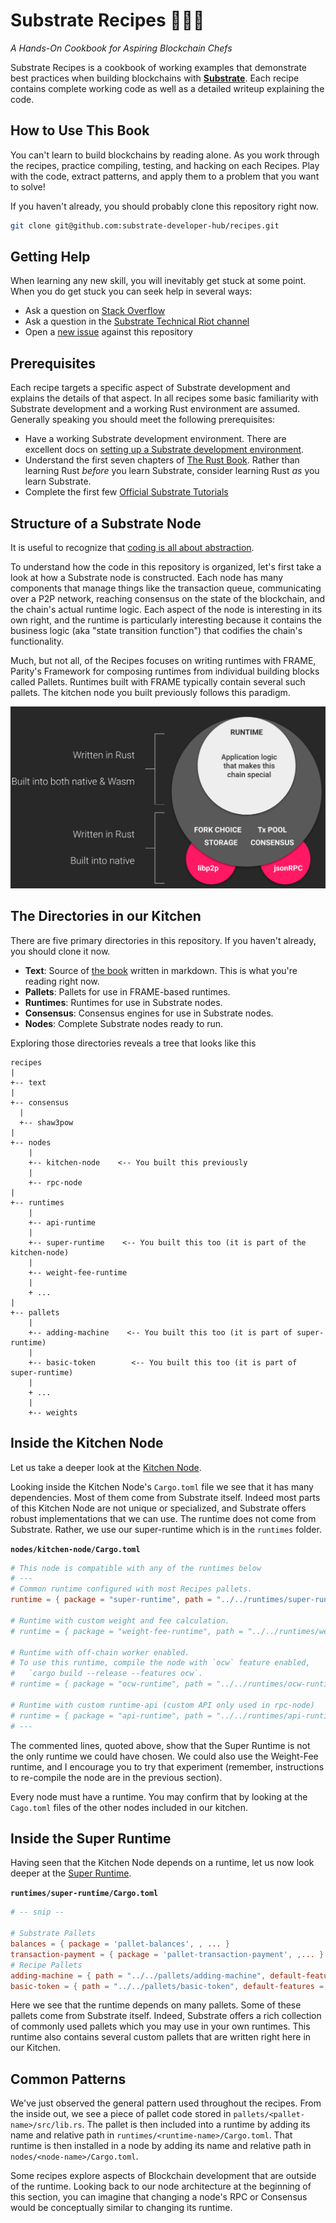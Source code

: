 # Substrate Recipes 🍴😋🍴

_A Hands-On Cookbook for Aspiring Blockchain Chefs_

Substrate Recipes is a cookbook of working examples that demonstrate best practices when building
blockchains with **[Substrate](https://substrate.dev)**. Each recipe contains
complete working code as well as a detailed writeup explaining the code.

## How to Use This Book

You can't learn to build blockchains by reading alone. As you work through the recipes, practice compiling, testing, and hacking on each Recipes. Play with
the code, extract patterns, and apply them to a problem that you want to solve!

If you haven't already, you should probably clone this repository right now.
```bash
git clone git@github.com:substrate-developer-hub/recipes.git
```

## Getting Help

When learning any new skill, you will inevitably get stuck at some point. When you do get stuck you
can seek help in several ways:

-   Ask a question on [Stack Overflow](https://stackoverflow.com/questions/tagged/substrate)
-   Ask a question in the
    [Substrate Technical Riot channel](https://riot.im/app/#/room/#substrate-technical:matrix.org)
-   Open a [new issue](https://github.com/substrate-developer-hub/recipes/issues/new) against this
    repository

## Prerequisites

Each recipe targets a specific aspect of Substrate development and explains the details of that aspect. In all recipes some basic familiarity with Substrate development and a working Rust environment are assumed. Generally speaking you should meet the following prerequisites:

- Have a working Substrate development environment. There are excellent docs on [setting up a Substrate development environment](https://substrate.dev/docs/en/knowledgebase/getting-started/).
- Understand the first seven chapters of [The Rust Book](https://doc.rust-lang.org/book/index.html). Rather than learning Rust _before_ you learn Substrate, consider learning Rust _as_
you learn Substrate.
- Complete the first few [Official Substrate Tutorials](https://substrate.dev/en/tutorials)

## Structure of a Substrate Node

It is useful to recognize that
[coding is all about abstraction](https://youtu.be/05H4YsyPA-U?t=1789).

To understand how the code in this repository is organized, let's first take a look at how a
Substrate node is constructed. Each node has many components that manage things like the transaction
queue, communicating over a P2P network, reaching consensus on the state of the blockchain, and the
chain's actual runtime logic. Each aspect of the node is interesting in its own right, and the
runtime is particularly interesting because it contains the business logic (aka "state transition
function") that codifies the chain's functionality.

Much, but not all, of the Recipes focuses on writing runtimes with FRAME, Parity's Framework for
composing runtimes from individual building blocks called Pallets. Runtimes built with FRAME
typically contain several such pallets. The kitchen node you built previously follows this paradigm.

![Substrate Architecture Diagram](img/substrate-architecture.png)

## The Directories in our Kitchen

There are five primary directories in this repository. If you haven't already, you should clone it now.

-   **Text**: Source of [the book](https://substrate.dev/recipes) written in markdown. This is what
    you're reading right now.
-   **Pallets**: Pallets for use in FRAME-based runtimes.
-   **Runtimes**: Runtimes for use in Substrate nodes.
-   **Consensus**: Consensus engines for use in Substrate nodes.
-   **Nodes**: Complete Substrate nodes ready to run.

Exploring those directories reveals a tree that looks like this

```
recipes
|
+-- text
|
+-- consensus
  |
  +-- shaw3pow
|
+-- nodes
	|
	+-- kitchen-node    <-- You built this previously
	|
	+-- rpc-node
|
+-- runtimes
	|
	+-- api-runtime
	|
	+-- super-runtime    <-- You built this too (it is part of the kitchen-node)
	|
	+-- weight-fee-runtime
	|
	+ ...
|
+-- pallets
	|
	+-- adding-machine    <-- You built this too (it is part of super-runtime)
	|
	+-- basic-token        <-- You built this too (it is part of super-runtime)
	|
	+ ...
	|
	+-- weights
```

## Inside the Kitchen Node

Let us take a deeper look at the
[Kitchen Node](https://github.com/substrate-developer-hub/recipes/tree/master/nodes/kitchen-node).

Looking inside the Kitchen Node's `Cargo.toml` file we see that it has many dependencies. Most of
them come from Substrate itself. Indeed most parts of this Kitchen Node are not unique or
specialized, and Substrate offers robust implementations that we can use. The runtime does not come
from Substrate. Rather, we use our super-runtime which is in the `runtimes` folder.

**`nodes/kitchen-node/Cargo.toml`**

```TOML
# This node is compatible with any of the runtimes below
# ---
# Common runtime configured with most Recipes pallets.
runtime = { package = "super-runtime", path = "../../runtimes/super-runtime" }

# Runtime with custom weight and fee calculation.
# runtime = { package = "weight-fee-runtime", path = "../../runtimes/weight-fee-runtime"}

# Runtime with off-chain worker enabled.
# To use this runtime, compile the node with `ocw` feature enabled,
#   `cargo build --release --features ocw`.
# runtime = { package = "ocw-runtime", path = "../../runtimes/ocw-runtime" }

# Runtime with custom runtime-api (custom API only used in rpc-node)
# runtime = { package = "api-runtime", path = "../../runtimes/api-runtime" }
# ---
```

The commented lines, quoted above, show that the Super Runtime is not the only runtime we could have
chosen. We could also use the Weight-Fee runtime, and I encourage you to try that experiment
(remember, instructions to re-compile the node are in the previous section).

Every node must have a runtime. You may confirm that by looking at the `Cago.toml` files of the
other nodes included in our kitchen.

## Inside the Super Runtime

Having seen that the Kitchen Node depends on a runtime, let us now look deeper at the
[Super Runtime](https://github.com/substrate-developer-hub/recipes/tree/master/runtimes/super-runtime).

**`runtimes/super-runtime/Cargo.toml`**

```TOML
# -- snip --

# Substrate Pallets
balances = { package = 'pallet-balances', , ... }
transaction-payment = { package = 'pallet-transaction-payment', ,... }
# Recipe Pallets
adding-machine = { path = "../../pallets/adding-machine", default-features = false }
basic-token = { path = "../../pallets/basic-token", default-features = false }
```

Here we see that the runtime depends on many pallets. Some of these pallets come from Substrate
itself. Indeed, Substrate offers a rich collection of commonly used pallets which you may use in
your own runtimes. This runtime also contains several custom pallets that are written right here in
our Kitchen.

## Common Patterns

We've just observed the general pattern used throughout the recipes. From the inside out, we see a
piece of pallet code stored in `pallets/<pallet-name>/src/lib.rs`. The pallet is then included into
a runtime by adding its name and relative path in `runtimes/<runtime-name>/Cargo.toml`. That runtime
is then installed in a node by adding its name and relative path in `nodes/<node-name>/Cargo.toml`.

Some recipes explore aspects of Blockchain development that are outside of the runtime. Looking back
to our node architecture at the beginning of this section, you can imagine that changing a node's
RPC or Consensus would be conceptually similar to changing its runtime.
